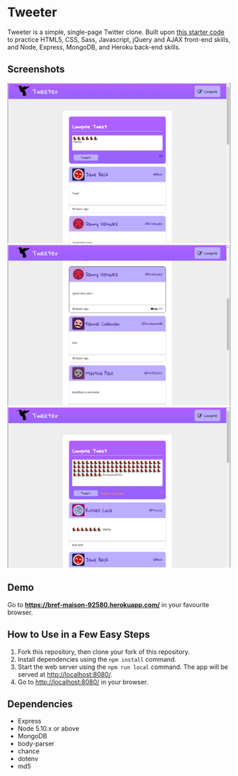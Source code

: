 # Tweeter

Tweeter is a simple, single-page Twitter clone. Built upon [this starter code](https://github.com/lighthouse-labs/tweetr) to practice HTML5, CSS, Sass, Javascript, jQuery and AJAX front-end skills, and Node, Express, MongoDB, and Heroku back-end skills.

## Screenshots

!["Copose a Tweet"](https://github.com/mstop4/tweetr/blob/master/doc/birbs.png)
!["Tweet List"](https://github.com/mstop4/tweetr/blob/master/doc/tweets.png)
!["Tweet is too long!](https://github.com/mstop4/tweetr/blob/master/doc/too-long.png)

## Demo

Go to **https://bref-maison-92580.herokuapp.com/** in your favourite browser.

## How to Use in a Few Easy Steps

1. Fork this repository, then clone your fork of this repository.
2. Install dependencies using the `npm install` command.
3. Start the web server using the `npm run local` command. The app will be served at <http://localhost:8080/>.
4. Go to <http://localhost:8080/> in your browser.

## Dependencies

- Express
- Node 5.10.x or above
- MongoDB
- body-parser
- chance
- dotenv
- md5
